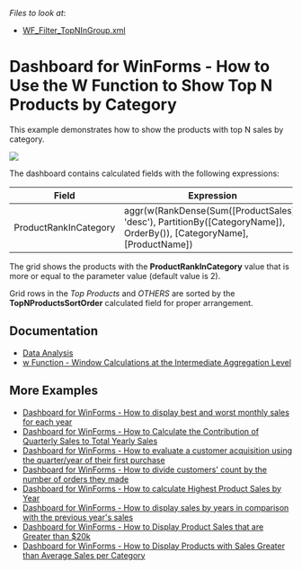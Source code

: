 <!-- default file list -->
*Files to look at*:

* [WF_Filter_TopNInGroup.xml](./CS/WFunctionSample/Data/WF_Filter_TopNInGroup.xml)
<!-- default file list end -->

# Dashboard for WinForms - How to Use the W Function to Show Top N Products by Category

This example demonstrates how to show the products with top N sales by category.

![](images/screenshot.png)

The dashboard contains calculated fields with the following expressions:

| Field | Expression |
| --- | --- |
| ProductRankInCategory | aggr(w(RankDense(Sum([ProductSales]), 'desc'), PartitionBy([CategoryName]), OrderBy()), [CategoryName], [ProductName])

The grid shows the products with the **ProductRankInCategory** value that is more or equal to the parameter value (default value is 2).

Grid rows in the _Top Products_ and _OTHERS_ are sorted by the 
**TopNProductsSortOrder** calculated field for proper arrangement.

## Documentation

* [Data Analysis](https://docs.devexpress.com/Dashboard/115868/winforms-dashboard/winforms-designer/create-dashboards-in-the-winforms-designer/data-analysis)
* [w Function - Window Calculations at the Intermediate Aggregation Level](https://docs.devexpress.com/Dashboard/401421/common-features/advanced-analytics/aggregations/w-function-aggregation-intermediate-level)

## More Examples

- [Dashboard for WinForms - How to display best and worst monthly sales for each year](https://github.com/DevExpress-Examples/how-to-display-best-and-worst-monthly-sales-for-each-year-t369371)
- [Dashboard for WinForms - How to Calculate the Contribution of Quarterly Sales to Total Yearly Sales](https://github.com/DevExpress-Examples/how-to-calculate-the-contribution-of-quarterly-sales-to-total-yearly-sales)
- [Dashboard for WinForms - How to evaluate a customer acquisition using the quarter/year of their first purchase](https://github.com/DevExpress-Examples/how-to-divide-customers-count-by-the-number-of-orders-they-made-t372356)
- [Dashboard for WinForms - How to divide customers' count by the number of orders they made](https://github.com/DevExpress-Examples/how-to-divide-customers-count-by-the-number-of-orders-they-made-t372356)
- [Dashboard for WinForms - How to calculate Highest Product Sales by Year](https://github.com/DevExpress-Examples/how-to-show-products-with-the-best-sales-in-a-year-along-with-sales-values-t372408)
- [Dashboard for WinForms - How to display sales by years in comparison with the previous year's sales](https://github.com/DevExpress-Examples/win-dashboard-display-previous-year-sales)
- [Dashboard for WinForms - How to Display Product Sales that are Greater than $20k](https://github.com/DevExpress-Examples/How-to-Display-Product-Sales-that-are-Greater-than-20k)
- [Dashboard for WinForms - How to Display Products with Sales Greater than Average Sales per Category](https://github.com/DevExpress-Examples/How-to-Display-Product-with-Sales-Greater-than-Average-Sales-per-Category)
